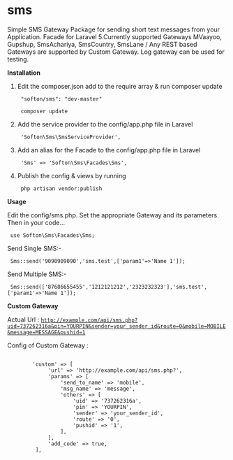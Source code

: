 # sms
Simple SMS Gateway Package for sending short text messages from your Application. Facade for Laravel 5.Currently supported Gateways MVaayoo, Gupshup, SmsAchariya, SmsCountry, SmsLane / Any REST based Gateways are supported by Custom Gateway. Log gateway can be used for testing.

<strong>Installation</strong>

<ol>
  <li>Edit the composer.json add to the require array & run composer update<br>
      <pre><code> "softon/sms": "dev-master" </code></pre>
      <pre><code> composer update </code></pre>
  </li>
  <li>Add the service provider to the config/app.php file in Laravel<br>
      <pre><code> 'Softon\Sms\SmsServiceProvider', </code></pre>
      
  </li>
  <li>Add an alias for the Facade to the config/app.php file in Laravel<br>
      <pre><code> 'Sms' => 'Softon\Sms\Facades\Sms', </code></pre>
      
  </li>
  <li>Publish the config & views by running <br>
      <pre><code> php artisan vendor:publish </code></pre>
      
  </li>
</ol>


<strong>Usage</strong>

Edit the config/sms.php. Set the appropriate Gateway and its parameters. Then in your code... <br>
<pre><code> use Softon\Sms\Facades\Sms;  </code></pre>
Send Single SMS:-
<pre><code> Sms::send('9090909090','sms.test',['param1'=>'Name 1']);  </code></pre>
Send Multiple SMS:-
<pre><code> Sms::send(['87686655455','1212121212','2323232323'],'sms.test',['param1'=>'Name 1']);  </code></pre>


<strong>Custom Gateway</strong>

Actual Url : <code>http://example.com/api/sms.php?uid=737262316a&pin=YOURPIN&sender=your_sender_id&route=0&mobile=MOBILE&message=MESSAGE&pushid=1</code>

Config of Custom Gateway :

<pre><code> 
        'custom' => [                           
             'url' => 'http://example.com/api/sms.php?',
             'params' => [
                 'send_to_name' => 'mobile',
                 'msg_name' => 'message',
                 'others' => [
                     'uid' => '737262316a',
                     'pin' => 'YOURPIN',
                     'sender' => 'your_sender_id',
                     'route' => '0',
                     'pushid' => '1',
                 ],
             ],
             'add_code' => true,
         ],
 </code></pre>
